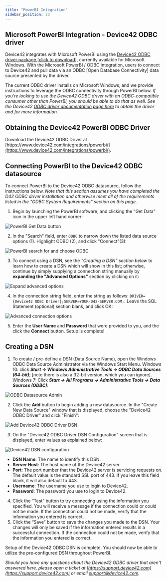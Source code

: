 ```yaml
---
title: "PowerBI Integration"
sidebar_position: 23
---
```


## Microsoft PowerBI Integration - Device42 ODBC driver

Device42 integrates with Microsoft PowerBI using the [Device42 ODBC driver package \[click to download\]](https://www.device42.com/miscellaneous-tools/), currently available for Microsoft Windows. With the Microsoft PowerBI / ODBC integration, users to connect to Device42 and pull data via an ODBC \[Open Database Connectivity\] data source presented by the driver.

The current ODBC driver installs on Microsoft Windows, and we provide instructions to leverage the ODBC connectivity through PowerBI below. _If you're looking to use the Device42 ODBC driver with an ODBC-compatible consumer other than PowerBI, you should be able to do that as well. See the Device42 [ODBC driver documentation page here](integration/external_integrations_and_migrations/odbc-driver-integration.md) to obtain the driver and for more information._

## Obtaining the Device42 PowerBI ODBC Driver

Download the Device42 ODBC Driver at [https://www.device42.com/integrations/powerbi/](https://www.device42.com/integrations/powerbi/).

## Connecting PowerBI to the Device42 ODBC datasource

To connect PowerBI to the Device42 ODBC datasource, follow the instructions below. _Note that this section assumes you have completed the D42 ODBC driver installation and otherwise meet all of the requirements listed in the "ODBC System Requirements" section on this page._

1. Begin by launching the PowerBI software, and clicking the "Get Data" icon in the upper left hand corner: 

![PowerBI Get Data button](/assets/images/powerBI-get-data.png)

2. In the "Search" field, enter `ODBC` to narrow down the listed data source options (1). Highlight ODBC (2), and click "Connect"(3): 

![PowerBI search for and choose ODBC](/assets/images/PowerBI_search_ODBC.png)

3. To connect using a DSN, see the _“Creating a DSN” section below_ to learn how to create a DSN which will show in this list; otherwise, continue by simply supplying a connection string manually by **expanding the "Advanced Options"** section by clicking on it: 

![Expand advanced options ](/assets/images/expand_advanced_options.png)

4. In the connection string field, enter the string as follows: `DRIVER={Device42 ODBC Driver};SERVER=YOUR-D42-SERVER.COM;`. Leave the SQL Statement (optional) section blank, and click OK: 

![Advanced connection options](/assets/images/powerBI_advanced_options.png)

5. Enter the **User Name** and **Password** that were provided to you, and the click the **Connect** button. Setup is complete!

## Creating a DSN

1. To create / pre-define a DSN (Data Source Name), open the Windows ODBC Data Source Administrator via the Windows Start Menu. Windows 10: click **_Start -> Windows Administrative Tools -> ODBC Data Sources (64-bit)_**; \[note there is also a 32-bit version, which you can ignore\]. Windows 7: Click **_Start -> All Programs -> Administrative Tools -> Data Sources (ODBC)_**: 

![ODBC Datasource Admin](/assets/images/ODBC_Datasource_Administrator.png)

2. Click the **Add** button to begin adding a new datasource. In the "Create New Data Source" window that is displayed, choose the "Device42 ODBC Driver" and click "Finish": 

![Add Device42 ODBC Driver DSN](/assets/images/add_device42_ODBC_driver_source.png)

3. On the "Device42 ODBC Driver DSN Configuration" screen that is displayed, enter values as explained below: 

![Device42 DSN configuration](/assets/images/DSN_Configuration_Screen.png)

- **DSN Name**: The name to identify this DSN.
- **Server Host**: The host name of the Device42 server.
- **Port**: The port number that the Device42 server is servicing requests on. The default value is the standard SSL port of 443. If you leave this field blank, it will also default to 443.
- **Username**: The username you use to login to Device42.
- **Password**: The password you use to login to Device42.

4. Click the “Test” button to try connecting using the information you specified. You will receive a message if the connection could or could not be made. If the connection could not be made, verify that the information you entered is correct.
5. Click the “Save” button to save the changes you made to the DSN. Your changes will only be saved if the information entered results in a successful connection. If the connection could not be made, verify that the information you entered is correct.

Setup of the Device42 ODBC DSN is complete. You should now be able to utilize the pre-configured DSN throughout PowerBI.

_Should you have any questions about the Device42 ODBC driver that aren't answered here, please open a ticket at [https://support.device42.com](https://support.device42.com) or email support@device42.com._
